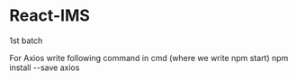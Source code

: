 # React-IMS
1st batch

For Axios write following command in cmd (where we write npm start)
npm install --save axios
